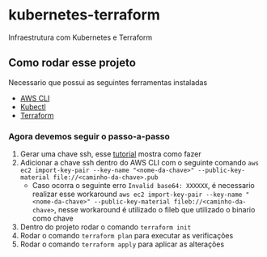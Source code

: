 # kubernetes-terraform
Infraestrutura com Kubernetes e Terraform

## Como rodar esse projeto
Necessario que possui as seguintes ferramentas instaladas
 - [AWS CLI](https://docs.aws.amazon.com/cli/latest/userguide/getting-started-install.html)
 - [Kubectl](https://kubernetes.io/pt-br/docs/tasks/tools/)
 - [Terraform](https://developer.hashicorp.com/terraform/install?product_intent=terraform)

### Agora devemos seguir o passo-a-passo
1. Gerar uma chave ssh, esse [tutorial](https://docs.github.com/pt/authentication/connecting-to-github-with-ssh/generating-a-new-ssh-key-and-adding-it-to-the-ssh-agent) mostra como fazer 
2. Adicionar a chave ssh dentro do AWS CLI com o seguinte comando `aws ec2 import-key-pair --key-name "<nome-da-chave>" --public-key-material file://<caminho-da-chave>.pub`
    - Caso ocorra o seguinte erro `Invalid base64: XXXXXX`, é necessario realizar esse workaround `aws ec2 import-key-pair --key-name "<nome-da-chave>" --public-key-material fileb://<caminho-da-chave>`, nesse workaround é utilizado o fileb que utilizado o binario como chave
3. Dentro do projeto rodar o comando `terraform init`
4. Rodar o comando `terraform plan` para executar as verificações
5. Rodar o comando `terraform apply` para aplicar as alterações